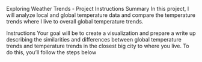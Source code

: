 Exploring Weather Trends - Project Instructions
Summary
In this project, I will analyze local and global temperature data and compare the temperature trends where I live to overall global temperature trends.

Instructions
Your goal will be to create a visualization and prepare a write up describing the similarities and differences between global temperature trends and temperature trends in the closest big city to where you live. To do this, you’ll follow the steps below


